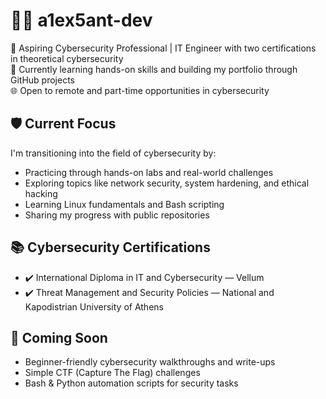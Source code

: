 # 👨‍💻 a1ex5ant-dev

🎯 Aspiring Cybersecurity Professional | IT Engineer with two certifications in theoretical cybersecurity  
📍 Currently learning hands-on skills and building my portfolio through GitHub projects  
🌐 Open to remote and part-time opportunities in cybersecurity

## 🛡️ Current Focus

I'm transitioning into the field of cybersecurity by:

- Practicing through hands-on labs and real-world challenges
- Exploring topics like network security, system hardening, and ethical hacking
- Learning Linux fundamentals and Bash scripting
- Sharing my progress with public repositories

## 📚 Cybersecurity Certifications

- ✔️ International Diploma in IT and Cybersecurity — Vellum
- ✔️ Threat Management and Security Policies — National and Kapodistrian University of Athens

## 🚀 Coming Soon

- Beginner-friendly cybersecurity walkthroughs and write-ups
- Simple CTF (Capture The Flag) challenges
- Bash & Python automation scripts for security tasks
